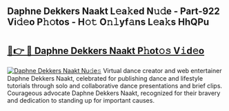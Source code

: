 ## Daphne Dekkers Naakt L𝚎a𝚔ed N𝚞𝚍e - Part-922 Vi𝚍𝚎o P𝚑𝚘tos - H𝚘𝚝 O𝚗𝚕yf𝚊ns L𝚎a𝚔s HhQPu

# <h2><a href="http://kf5z7lf.oniu.top/?m=Daphne+Dekkers+Naakt">🔗👉 🔴 Daphne Dekkers Naakt P𝚑ot𝚘𝚜 V𝚒d𝚎o</a></h2>

[![Daphne Dekkers Naakt Nu𝚍e𝚜](https://i.imgur.com/0qMVB7G.gif)](http://kf5z7lf.oniu.top/?m=Daphne+Dekkers+Naakt)
Virtual dance creator and web entertainer Daphne Dekkers Naakt, celebrated for publishing dance and lifestyle tutorials through solo and collaborative dance presentations and brief clips. Courageous advocate Daphne Dekkers Naakt, recognized for their bravery and dedication to standing up for important causes.  
